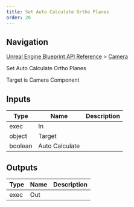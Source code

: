 ```yaml
---
title: Set Auto Calculate Ortho Planes
order: 20
---
```

## Navigation

[Unreal Engine Blueprint API Reference](https://dev.epicgames.com/documentation/en-us/unreal-engine/BlueprintAPI) > [Camera](https://dev.epicgames.com/documentation/en-us/unreal-engine/BlueprintAPI/Camera)

Set Auto Calculate Ortho Planes

Target is Camera Component

## Inputs

| Type | Name | Description |
| --- | --- | --- |
| exec | In |  |
| object | Target |  |
| boolean | Auto Calculate |  |

## Outputs

| Type | Name | Description |
| --- | --- | --- |
| exec | Out |  |
